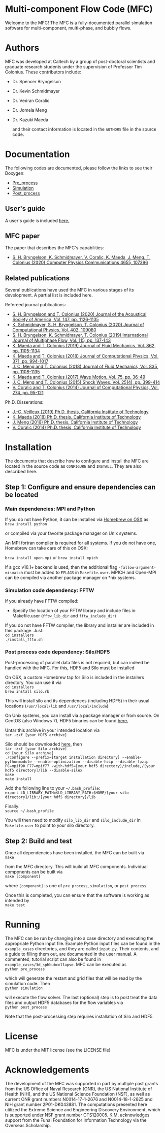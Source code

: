 # Multi-component Flow Code (MFC)

Welcome to the MFC! The MFC is a fully-documented parallel simulation software
for multi-component, multi-phase, and bubbly flows.

# Authors

  MFC was developed at Caltech by a group of post-doctoral scientists and graduate research students under the supervision of Professor Tim Colonius.
  These contributors include:
* Dr. Spencer Bryngelson
* Dr. Kevin Schmidmayer
* Dr. Vedran Coralic
* Dr. Jomela Meng
* Dr. Kazuki Maeda  

  and their contact information is located in the `AUTHORS` file in the source code.

# Documentation
 
  The following codes are documented, please follow the links to see their Doxygen:
* <a href="https://mfc-caltech.github.io/pre_process/namespaces.html">Pre_process</a> 
* <a href="https://mfc-caltech.github.io/simulation/namespaces.html">Simulation</a> 
* <a href="https://mfc-caltech.github.io/post_process/namespaces.html">Post_process</a>
 

## User's guide
 
  A user's guide is included 
  <a href="https://github.com/ComputationalFlowPhysics/MFC-Caltech/raw/master/doc/MFC_user_guide.pdf">here.</a>
 
## MFC paper
 
  The paper that describes the MFC's capabilities:
* <a href="https://doi.org/10.1016/j.cpc.2020.107396">
        S. H. Bryngelson, K. Schmidmayer, V. Coralic, K. Maeda, J. Meng, T. Colonius (2020) Computer Physics Communications 4655, 107396
        </a>
  
## Related publications
 
  Several publications have used the MFC in various stages of its 
  development. A partial list is included here.
 
  Refereed journal publications:
* <a href="https://asa.scitation.org/doi/full/10.1121/10.0000746">
        S. H. Bryngelson and T. Colonius (2020) Journal of the Acoustical Society of America, Vol. 147, pp. 1126-1135
        </a>
* <a href="https://www.sciencedirect.com/science/article/pii/S0021999119307855">
        K. Schmidmayer, S. H. Bryngelson, T. Colonius (2020) Journal of Computational Physics, Vol. 402, 109080
        </a>
* <a href="http://colonius.caltech.edu/pdfs/BryngelsonSchmidmayerColonius2019.pdf">
        S. H. Bryngelson, K. Schmidmayer, T. Colonius (2019) International Journal of Multiphase Flow, Vol. 115, pp. 137-143  
        </a>
* <a href="http://colonius.caltech.edu/pdfs/MaedaColonius2019.pdf">
        K. Maeda and T. Colonius (2019) Journal of Fluid Mechanics, Vol. 862, pp. 1105-1134 
        </a>
* <a href="http://colonius.caltech.edu/pdfs/MaedaColonius2018c.pdf">
        K. Maeda and T. Colonius (2018) Journal of Computational Physics, Vol. 371, pp. 994-1017 
        </a>
* <a href="http://colonius.caltech.edu/pdfs/MengColonius2018.pdf">
        J. C. Meng and T. Colonius (2018) Journal of Fluid Mechanics,  Vol. 835, pp. 1108-1135 
        </a>
* <a href="http://colonius.caltech.edu/pdfs/MaedaColonius2017.pdf">
        K. Maeda and T. Colonius (2017) Wave Motion, Vol. 75, pp. 36-49 
        </a>
* <a href="http://colonius.caltech.edu/pdfs/MengColonius2015.pdf">
        J. C. Meng and T. Colonius (2015) Shock Waves, Vol. 25(4), pp. 399-414 
        </a>
* <a href="http://colonius.caltech.edu/pdfs/CoralicColonius2014.pdf">
        V. Coralic and T. Colonius (2014) Journal of Computational Physics, Vol. 274, pp. 95-121 
        </a>
 
 
Ph.D. Disserations:
* <a href="https://thesis.library.caltech.edu/11395/">
        J.-C. Veilleux (2019) Ph.D. thesis, California Institute of Technology 
        </a>
* <a href="https://thesis.library.caltech.edu/11007/">
        K. Maeda (2018) Ph.D. thesis, California Institute of Technology 
        </a>
* <a href="https://thesis.library.caltech.edu/9764/">
        J. Meng (2016) Ph.D. thesis, California Institute of Technology
        </a>
* <a href="https://thesis.library.caltech.edu/8758/">
        V. Coralic (2014) Ph.D. thesis, California Institute of Technology
        </a>



# Installation
 
  The documents that describe how to configure and install the MFC are located in the 
  source code as `CONFIGURE` and `INSTALL`. They are also described here.
 
## Step 1: Configure and ensure dependencies can be located
 
 
### Main dependencies: MPI and Python 
  If you do not have Python, it can be installed via
  <a href="https://brew.sh/">Homebrew on OSX</a> as:  
`brew install python`
 
  or compiled via your favorite package manager on Unix systems.
 
  An MPI fortran compiler is required for all systems.
  If you do not have one, Homebrew can take care of this
  on OSX:  

`brew install open-mpi` or `brew install mpich`    

  If a gcc v10.1+ backend is used, then the additional flag `-fallow-argument-mismatch` must be added to `FFLAGS` in `Makefile.user`.
  MPICH and Open-MPI can be compiled via another package manager on *nix systems.
 
### Simulation code dependency: FFTW 

If you already have FFTW compiled:
* Specify the location of your FFTW library and
      include files in Makefile.user (`fftw_lib_dir` and
      `fftw_include_dir`)  


If you do not have FFTW compiler, the library and
  installer are included in this package. Just:  
`cd installers`  
`./install_fftw.sh`  
 
### Post process code dependency: Silo/HDF5
 
  Post-processing of parallel data files is not required,
  but can indeed be handled with the MFC. For this, HDF5
  and Silo must be installed
 
  On OSX, a custom Homebrew tap for Silo is included in the installers
  directory. You can use it via  
`cd installers`  
`brew install silo.rb`  
 
  This will install silo and its dependences (including HDF5)
  in their usual locations (`/usr/local/lib` and
  `/usr/local/include`)
 
  On Unix systems, you can install via a package manager or
  from source. On CentOS (also Windows 7), HDF5
  binaries can be found <a href="https://support.hdfgroup.org/ftp/HDF5/current18/bin/">here.</a>
  
  Untar this archive in your intended location via  
`tar -zxf [your HDF5 archive]`  
  
  Silo should be downloaded 
  <a href="https://wci.llnl.gov/simulation/computer-codes/silo/downloads">here,</a>
  then  
`tar -zxf [your Silo archive]`  
`cd [your Silo archive]`  
`./configure --prefix=[target installation directory] --enable-pythonmodule --enable-optimization --disable-hzip --disable-fpzip FC=mpif90 F77=mpif77 -with-hdf5=[your hdf5 directory]/include,/[your hdf5 directory]/lib --disable-silex`  
`make`  
`make install`  
 
  Add the following line to your `~/.bash_profile`:  
  `export LD_LIBRARY_PATH=$LD_LIBRARY_PATH:$HOME/[your silo directory]/lib:/[your hdf5 directory]/lib`
 
  Finally:  
`source ~/.bash_profile`  
  
  You will then need to modify `silo_lib_dir` and `silo_include_dir` in
  `Makefile.user` to point to your silo directory.
 
## Step 2: Build and test
 
  Once all dependencies have been installed, the MFC can be built via  
`make`
 
  from the MFC directory. This will build all MFC components. Individual
  components can be built via  
`make [component]`  
 
  where `[component]` is one of `pre_process`, `simulation`, or `post_process`.
 
  Once this is completed, you can ensure that the software is working
  as intended by  
`make test`  

# Running

The MFC can be run by changing into
a case directory and executing the appropriate Python input file.
Example Python input files can be found in the 
`example_cases` directories, and they are called `input.py`.
Their contents, and a guide to filling them out, are documented
in the user manual. A commented, tutorial script
can also be found in `example_cases/3d_sphbubcollapse`.
MFC can be executed as  
`python pre_process`

which will generate the restart and grid files that will be read 
by the simulation code. Then  
`python simulation`

will execute the flow solver. The last (optional) step
is to post treat the data files and output HDF5 databases
for the flow variables via  
`python post_process`

Note that the post-processing step 
requires installation of Silo and HDF5.

# License
 
MFC is under the MIT license (see the LICENSE file)

# Acknowledgements
 
The development of the MFC  was supported in part by multiple past grants from the US Office of 
Naval Research (ONR), the US National Institute of 
Health (NIH), and the US National Science Foundation (NSF), as well as current ONR grant numbers 
N0014-17-1-2676 and N0014-18-1-2625 and NIH grant number 2P01-DK043881.
The computations presented here utilized the Extreme Science
and Engineering Discovery Environment, which is supported under NSF
grant number CTS120005. K.M. acknowledges support from the Funai Foundation
for Information Technology via the Overseas Scholarship.
